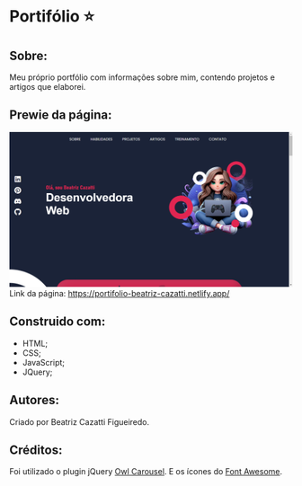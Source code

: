 # Portifólio ⭐
## Sobre:
Meu próprio portfólio com informações sobre mim, contendo projetos e artigos que elaborei.
 
## Prewie da página:
![Prewie da página](https://github.com/BeatrizCazatti/personal-site/blob/main/images/prewie-site.png)
Link da página: https://portifolio-beatriz-cazatti.netlify.app/

## Construido com:
- HTML;
- CSS;
- JavaScript;
- JQuery;

## Autores:
Criado por Beatriz Cazatti Figueiredo.

## Créditos:
Foi utilizado o plugin jQuery [Owl Carousel](https://owlcarousel2.github.io/OwlCarousel2/). E os ícones do [Font Awesome](https://fontawesome.com/).

